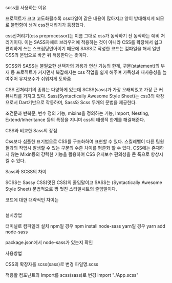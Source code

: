 scss를 사용하는 이유

프로젝트가 크고 고도화될수록 css파일이 같은 내용이 많아지고 양이 방대해지게 되므로 불편함이 생겨 css전처리기가 등장했다. 

css전처리기(css preprocessor)는 이름 그대로 css가 동작하기 전 동작하는 예비 처리기이다. 이는 SASS자체로 브라우저에 적용하는 것이 아니라 CSS를 확장해서 쉽고 편리하게 쓰는 스크립팅언어이기 때문에 SASS로 작성한 코드는 컴파일을 해서 일반 CSS의 문법으로 바꾼 뒤 적용한다는 뜻이다.

SCSS와 SASS는 불필요한 선택자의 과용과 연산 기능의 한계, 구문(statement)의 부재 등 프로젝트가 커지면서 복잡해지는 css 작업을 쉽게 해주며 가독성과 재사용성을 높여주어 유지보수가 쉬워지게 도와줌

CSS 전처리기의 종류는 다양하게 있는데 SCSS(sass)가 가장 오래되었고 가장 큰 커뮤니티를 가지고 있다. Sass(Syntactically Awesome Style Sheet)는 css3의 확장으로서 Dart기반으로 작동하며, Sass와 Scss 두개의 문법을 제공한다. 

조건문과 반복문,
변수 정의 기능, 
mixins을 정의하는 기능, 
Import,
Nesting,
Extend/Inheritance 등의 특징을 지니며
css의 태생적 한계를 해결해준다.

CSS와 비교한 Sass의 장점

Css보다 심플한 표기법으로  CSS를 구조화하여 표현할 수 있다.
스킬레벨이 다른 팀원들과의 작업시 발생할 수 있는 구문의 수준 차이를 평준화 할 수 있다.
CSS에는 존재하지 않는 Mixin등의 강력한 기능을 활용하여 CSS 유지보수 편의성을 큰 폭으로 향상시킬 수 있다.

Sass와 SCSS의 차이

SCSS는 Sassy CSS(멋진 CSS)의 줄임말이고 SASS는 (Syntactically Awesome Style Sheet) 문법적으로 짱 멋진 스타일시트의 줄임말이다.

코드에 대한 대략적인 차이는
```javascript

```





설치방법 

터미널로 컴파일러 설치
npm일 경우 npm install node-sass
yarn일 경우 yarn add node-sass

package.json에서 node-sass가 있는지 확인

사용방법

CSS의 확장자를 scss(sass)로 변경
파일명.scss

적용할 컴포넌트의 Import를 scss(sass)로 변경
import "./App.scss"